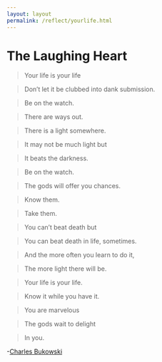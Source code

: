 ```yaml
---
layout: layout
permalink: /reflect/yourlife.html
---
```


# The Laughing Heart

> Your life is your life

> Don’t let it be clubbed into dank submission.

> Be on the watch.

> There are ways out.

> There is a light somewhere.

> It may not be much light but

> It beats the darkness.

> Be on the watch.

> The gods will offer you chances.

> Know them.

> Take them.

> You can’t beat death but

> You can beat death in life, sometimes.

> And the more often you learn to do it,

> The more light there will be.

> Your life is your life.

> Know it while you have it.

> You are marvelous

> The gods wait to delight

> In you.

-[Charles Bukowski](https://blog.bestamericanpoetry.com/the_best_american_poetry/2011/09/bukowski.html)
